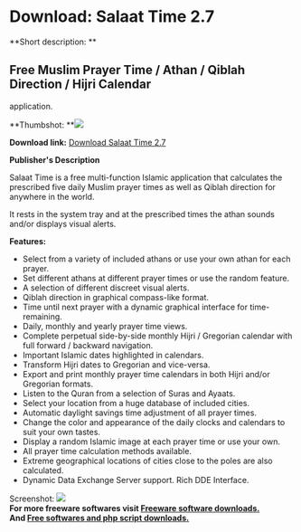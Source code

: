 # Download: Salaat Time 2.7

**Short description: **

## Free Muslim Prayer Time / Athan / Qiblah Direction / Hijri Calendar
application.

  
**Thumbshot: **![](http://www.freewarefiles.com/screenshot/salaattime_md.gif)   
  
**Download link:** [Download Salaat Time 2.7](http://freesoftwares.boysofts.com/Salaat-Time_program_21960.html)  
  

**Publisher's Description**  
  

Salaat Time is a free multi-function Islamic application that calculates the
prescribed five daily Muslim prayer times as well as Qiblah direction for
anywhere in the world.

It rests in the system tray and at the prescribed times the athan sounds
and/or displays visual alerts.

**Features:**

  * Select from a variety of included athans or use your own athan for each prayer. 
  * Set different athans at different prayer times or use the random feature. 
  * A selection of different discreet visual alerts. 
  * Qiblah direction in graphical compass-like format. 
  * Time until next prayer with a dynamic graphical interface for time-remaining. 
  * Daily, monthly and yearly prayer time views. 
  * Complete perpetual side-by-side monthly Hijri / Gregorian calendar with full forward / backward navigation. 
  * Important Islamic dates highlighted in calendars. 
  * Transform Hijri dates to Gregorian and vice-versa. 
  * Export and print monthly prayer time calendars in both Hijri and/or Gregorian formats. 
  * Listen to the Quran from a selection of Suras and Ayaats. 
  * Select your location from a huge database of included cities. 
  * Automatic daylight savings time adjustment of all prayer times. 
  * Change the color and appearance of the daily clocks and calendars to suit your own tastes. 
  * Display a random Islamic image at each prayer time or use your own. 
  * All prayer time calculation methods available. 
  * Extreme geographical locations of cities close to the poles are also calculated. 
  * Dynamic Data Exchange Server support. Rich DDE Interface. 

  
  
Screenshot: ![](http://www.freewarefiles.com/screenshot/salaattime.gif)  
**For more freeware softwares visit [Freeware software downloads.](http://freesoftwares.boysofts.com/)**   
**And [Free softwares and php script downloads.](http://www.boysofts.com/)**


